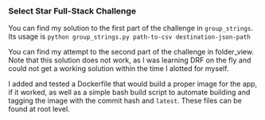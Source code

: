 ### Select Star Full-Stack Challenge

You can find my solution to the first part of the challenge in `group_strings`. Its usage is
`python group_strings.py path-to-csv destination-json-path`

You can find my attempt to the second part of the challenge in folder_view. Note that this solution does not work, as I was learning DRF on the fly and could not get a working solution within the time I alotted for myself.

I added and tested a Dockerfile that would build a proper image for the app, if it worked, as well as a simple bash build script to automate building and tagging the image with the commit hash and `latest`. These files can be found at root level.